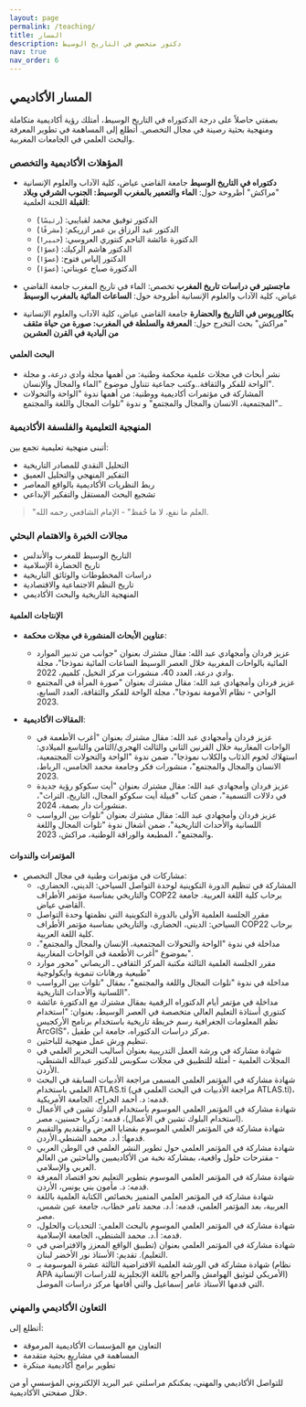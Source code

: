 ```yaml
---
layout: page
permalink: /teaching/
title: المسار
description: دكتور متخصص في التاريخ الوسيط
nav: true
nav_order: 6
---
```


## المسار الأكاديمي

بصفتي حاصلاً على درجة الدكتوراه في التاريخ الوسيط، أمتلك رؤية أكاديمية متكاملة ومنهجية بحثية رصينة في مجال التخصص. أتطلع إلى المساهمة في تطوير المعرفة والبحث العلمي في الجامعات المغربية.

### المؤهلات الأكاديمية والتخصص

- **دكتوراه في التاريخ الوسيط**
  جامعة القاضي عياض، كلية الآداب والعلوم الإنسانية "مراكش"
  أطروحة حول: **الماء والتعمير بالمغرب الوسيط: الجنوب الشرقي وبلاد القبلة**
  اللجنة العلمية:

  - الدكتور توفيق محمد لقبايبي: (`رئيسًا`)
  - الدكتور عبد الرزاق بن عمر ازريكم: (`مشرفًا`)
  - الدكتورة عائشة الناجم كنتوري العروسي: (`خبيرا`)
  - الدكتور هاشم الركيك: (`عضوًا`)
  - الدكتور إلياس فتوح: (`عضوًا`)
  - الدكتورة صباح عويناتي: (`عضوًا`)

- **ماجستير في دراسات تاريخ المغرب**
  تخصص: الماء في تاريخ المغرب
  جامعة القاضي عياض، كلية الآداب والعلوم الإنسانية
  أطروحة حول: **الساعات المائية بالمغرب الوسيط**

- **بكالوريوس في التاريخ والحضارة**
  جامعة القاضي عياض، كلية الآداب والعلوم الإنسانية "مراكش"
  بحث التخرج حول: **المعرفة والسلطة في المغرب: صورة من حياة مثقف من البادية في القرن العشرين**

#### البحث العلمي

- نشر أبحاث في مجلات علمية محكمة وطنية: من أهمها مجلة وادي درعة، و مجلة الواحة للفكر والثقافة..وكتب جماعية تتناول موضوع "الماء والمجال والإنسان".
- المشاركة في مؤتمرات أكاديمية ووطنية: من أهمها ندوة "الواحة والتحولات المجتمعية، الانسان والمجال والمجتمع" و ندوة "تلوات المجال واللغة والمجتمع"..

### المنهجية التعليمية والفلسفة الأكاديمية

أتبنى منهجية تعليمية تجمع بين:

- التحليل النقدي للمصادر التاريخية
- التفكير المنهجي والتحليل العميق
- ربط النظريات الأكاديمية بالواقع المعاصر
- تشجيع البحث المستقل والتفكير الإبداعي

> "العلم ما نفع، لا ما حُفظ" - الإمام الشافعي رحمه الله.

### مجالات الخبرة والاهتمام البحثي

- التاريخ الوسيط للمغرب والأندلس
- تاريخ الحضارة الإسلامية
- دراسات المخطوطات والوثائق التاريخية
- تاريخ النظم الاجتماعية والاقتصادية
- المنهجية التاريخية والبحث الأكاديمي

#### الإنتاجات العلمية

- **عناوين الأبحاث المنشورة في مجلات محكمة**:
  - عزيز فردان وأمجهادي عبد الله: مقال مشترك بعنوان "جوانب من تدبير الموارد المائية بالواحات المغربية خلال العصر الوسيط الساعات المائية نموذجا"، مجلة وادي درعة، العدد 40، منشورات مركز النخيل، كلميم، 2022.
  - عزيز فردان وأمجهادي عبد الله: مقال مشترك بعنوان "صورة المرأة في المجتمع الواحي - نظام الأمومة نموذجا"، مجلة الواحة للفكر والثقافة، العدد السابع، 2023.

- **المقالات الأكاديمية**:
  - عزيز فردان وأمجهادي عبد الله: مقال مشترك بعنوان "أغرب الأطعمة في الواحات المغاربية خلال القرنين الثاني والثالث الهجري/الثامن والتاسع الميلادي: استهلاك لحوم الذئاب والكلاب نموذجا"، ضمن ندوة "الواحة والتحولات المجتمعية، الانسان والمجال والمجتمع"، منشورات فكر وجامعة محمد الخامس، الرباط، 2023.
  - عزيز فردان وأمجهادي عبد الله: مقال مشترك بعنوان "أيت سكوكو رؤية جديدة في دلالات التسمية"، ضمن كتاب "قبيلة أيت سكوكو المجال، التاريخ، التراث"، منشورات دار بصمة، 2024.
  - عزيز فردان وأمجهادي عبد الله: مقال مشترك بعنوان "تلوات بين الرواسب اللسانية والأحداث التاريخية"، ضمن أشغال ندوة "تلوات المجال واللغة والمجتمع"، المطبعة والوراقة الوطنية، مراكش، 2023.

#### المؤتمرات والندوات

- مشاركات في مؤتمرات وطنية في مجال التخصص:
  - المشاركة في تنظيم الدورة التكوينية لوحدة التواصل السياحي: الديني، الحضاري، والتاريخي بمناسبة مؤتمر الأطراف COP22 برحاب كلية اللغة العربية. جامعة القاضي عياض.
  - مقرر الجلسة العلمية الأولى بالدورة التكوينية التي نظمتها وحدة التواصل السياحي: الديني، الحضاري، والتاريخي بمناسبة مؤتمر الأطراف COP22 برحاب كلية اللغة العربية.
  - مداخلة في ندوة "الواحة والتحولات المجتمعية، الإنسان والمجال والمجتمع"، بموضوع "أغرب الأطعمة في الواحات المغاربية".
  - مقرر الجلسة العلمية الثالثة مكتبة المركز الثقافي ـ الريصاني "محور موارد طبيعية ورهانات تنموية وايكولوجية"
  - مداخلة في ندوة "تلوات المجال واللغة والمجتمع"، بمقال "تلوات بين الرواسب اللسانية والأحداث التاريخية".
  - مداخلة في مؤتمر أيام الدكتوراه الرقمية بمقال مشترك مع الدكتورة عائشة كنتوري أستاذة التعليم العالي متخصصة في العصر الوسيط، بعنوان: "استخدام نظم المعلومات الجغرافية رسم خريطة تاريخية باستخدام برنامج الأركجيس ArcGIS"، مركز دراسات الدكتوراه، جامعة ابن طفيل.
  - تنظيم ورش عمل منهجية للباحثين.
  - شهادة مشاركة في ورشة العمل التدريبية بعنوان أساليب التحرير العلمي في المجلات العلمية - أمثلة للتطبيق في مجلات سكوبس للدكتور عبدالله الشنطي، الأردن.
  - شهادة مشاركة في المؤتمر العلمي المسمى مراجعة الأدبيات السابقة في البحث العلمي باستخدام ATLAS.ti (مراجعة الأدبيات في البحث العلمي في ATLAS.ti)، قدمه: د. أحمد الجراح، الجامعة الأمريكية.
  - شهادة مشاركة في المؤتمر العلمي الموسوم باستخدام البلوك تشين في الأعمال (استخدام البلوك تشين في الأعمال)، قدمه: زكريا حسنين، مصر.
  - شهادة مشاركة في المؤتمر العلمي الموسوم بقضايا العرض والتقديم والتقييم قدمها: أ.د. محمد الشنطي.الأردن.
  - شهادة مشاركة في المؤتمر العلمي حول تطوير النشر العلمي في الوطن العربي - مقترحات حلول واقعية، بمشاركة نخبة من الأكاديميين والباحثين من العالم العربي والإسلامي.
  - شهادة مشاركة في المؤتمر العلمي الموسوم بتطوير التعليم نحو اقتصاد المعرفة قدمه: د. مأمون بني يونس، الأردن.
  - شهادة مشاركة في المؤتمر العلمي المتميز بخصائص الكتابة العلمية باللغة العربية، بعد المؤتمر العلمي، قدمه: أ.د. محمد تامر خطاب، جامعة عين شمس، مصر.
  - شهادة مشاركة في المؤتمر العلمي الموسوم بالبحث العلمي: التحديات والحلول، قدمه: أ.د. محمد الشنطي، الجامعة الإسلامية.
  - شهادة مشاركة في المؤتمر العلمي بعنوان (تطبيق الواقع المعزز والافتراضي في التعليم). تقديم: الأستاذ نور الأخضر لبنان.
  - شهادة مشاركة في الورشة العلمية الافتراضية الثالثة عشرة الموسومة بـ (نظام APA الأمريكي لتوثيق الهوامش والمراجع باللغة الإنجليزية للدراسات الإنسانية) التي قدمها الأستاذ عامر إسماعيل والتي أقامها مركز دراسات الموصل.

### التعاون الأكاديمي والمهني

أتطلع إلى:

- التعاون مع المؤسسات الأكاديمية المرموقة
- المساهمة في مشاريع بحثية متقدمة
- تطوير برامج أكاديمية مبتكرة

للتواصل الأكاديمي والمهني، يمكنكم مراسلتي عبر البريد الإلكتروني المؤسسي أو من خلال صفحتي الأكاديمية.
```` ▋
